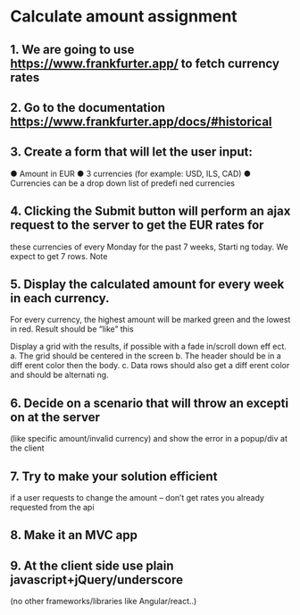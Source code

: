 # Calculate amount assignment  

## 1.  We are going to use https://www.frankfurter.app/  to fetch currency rates 

## 2.  Go to the documentation https://www.frankfurter.app/docs/#historical 
 
## 3.  Create a form that will let the user input: 
●  Amount in EUR 
●  3 currencies (for example: USD, ILS, CAD) 
●  Currencies can be a drop down list of predefi ned currencies  
 
## 4.  Clicking the Submit button will perform an ajax request to the server to get the EUR rates for 
these currencies of every Monday for the past 7 weeks, Starti ng today. 
We expect to get 7 rows. 
Note 

## 5.  Display the calculated amount for every week in each currency. 

For every currency, the highest amount will be marked green and the lowest in red. 
Result should be “like” this 
 
Display a grid with the results, if possible with a fade in/scroll down eff ect. 
a.  The grid should be centered in the screen 
b.  The header should be in a diff erent color then the body. 
c.  Data rows should also get a diff erent color and should be alternati ng.  

## 6.  Decide on a scenario that will throw an excepti on at the server 

(like specific amount/invalid currency) 
and show the error in a popup/div at the client 

## 7.  Try to make your solution efficient

if a user requests to change the amount  – don’t get rates you already requested from the api 

## 8.  Make it an MVC app

## 9.  At the client side use plain javascript+jQuery/underscore

(no other frameworks/libraries like Angular/react..)
